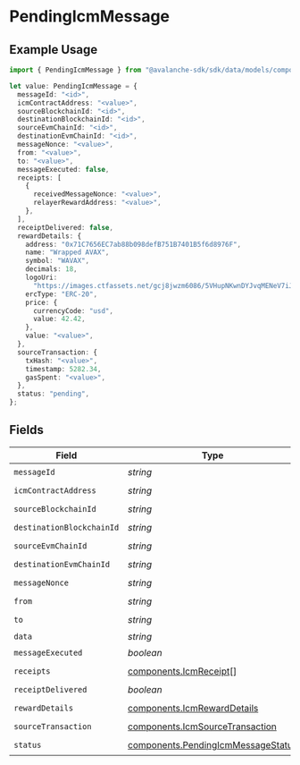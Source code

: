 # PendingIcmMessage

## Example Usage

```typescript
import { PendingIcmMessage } from "@avalanche-sdk/sdk/data/models/components";

let value: PendingIcmMessage = {
  messageId: "<id>",
  icmContractAddress: "<value>",
  sourceBlockchainId: "<id>",
  destinationBlockchainId: "<id>",
  sourceEvmChainId: "<id>",
  destinationEvmChainId: "<id>",
  messageNonce: "<value>",
  from: "<value>",
  to: "<value>",
  messageExecuted: false,
  receipts: [
    {
      receivedMessageNonce: "<value>",
      relayerRewardAddress: "<value>",
    },
  ],
  receiptDelivered: false,
  rewardDetails: {
    address: "0x71C7656EC7ab88b098defB751B7401B5f6d8976F",
    name: "Wrapped AVAX",
    symbol: "WAVAX",
    decimals: 18,
    logoUri:
      "https://images.ctfassets.net/gcj8jwzm6086/5VHupNKwnDYJvqMENeV7iJ/fdd6326b7a82c8388e4ee9d4be7062d4/avalanche-avax-logo.svg",
    ercType: "ERC-20",
    price: {
      currencyCode: "usd",
      value: 42.42,
    },
    value: "<value>",
  },
  sourceTransaction: {
    txHash: "<value>",
    timestamp: 5282.34,
    gasSpent: "<value>",
  },
  status: "pending",
};
```

## Fields

| Field                                                                                    | Type                                                                                     | Required                                                                                 | Description                                                                              |
| ---------------------------------------------------------------------------------------- | ---------------------------------------------------------------------------------------- | ---------------------------------------------------------------------------------------- | ---------------------------------------------------------------------------------------- |
| `messageId`                                                                              | *string*                                                                                 | :heavy_check_mark:                                                                       | N/A                                                                                      |
| `icmContractAddress`                                                                     | *string*                                                                                 | :heavy_check_mark:                                                                       | N/A                                                                                      |
| `sourceBlockchainId`                                                                     | *string*                                                                                 | :heavy_check_mark:                                                                       | N/A                                                                                      |
| `destinationBlockchainId`                                                                | *string*                                                                                 | :heavy_check_mark:                                                                       | N/A                                                                                      |
| `sourceEvmChainId`                                                                       | *string*                                                                                 | :heavy_check_mark:                                                                       | N/A                                                                                      |
| `destinationEvmChainId`                                                                  | *string*                                                                                 | :heavy_check_mark:                                                                       | N/A                                                                                      |
| `messageNonce`                                                                           | *string*                                                                                 | :heavy_check_mark:                                                                       | N/A                                                                                      |
| `from`                                                                                   | *string*                                                                                 | :heavy_check_mark:                                                                       | N/A                                                                                      |
| `to`                                                                                     | *string*                                                                                 | :heavy_check_mark:                                                                       | N/A                                                                                      |
| `data`                                                                                   | *string*                                                                                 | :heavy_minus_sign:                                                                       | N/A                                                                                      |
| `messageExecuted`                                                                        | *boolean*                                                                                | :heavy_check_mark:                                                                       | N/A                                                                                      |
| `receipts`                                                                               | [components.IcmReceipt](../../models/components/icmreceipt.md)[]                         | :heavy_check_mark:                                                                       | N/A                                                                                      |
| `receiptDelivered`                                                                       | *boolean*                                                                                | :heavy_check_mark:                                                                       | N/A                                                                                      |
| `rewardDetails`                                                                          | [components.IcmRewardDetails](../../models/components/icmrewarddetails.md)               | :heavy_check_mark:                                                                       | N/A                                                                                      |
| `sourceTransaction`                                                                      | [components.IcmSourceTransaction](../../models/components/icmsourcetransaction.md)       | :heavy_check_mark:                                                                       | N/A                                                                                      |
| `status`                                                                                 | [components.PendingIcmMessageStatus](../../models/components/pendingicmmessagestatus.md) | :heavy_check_mark:                                                                       | N/A                                                                                      |